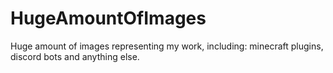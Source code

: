 # HugeAmountOfImages
Huge amount of images representing my work, including: minecraft plugins, discord bots and anything else.
